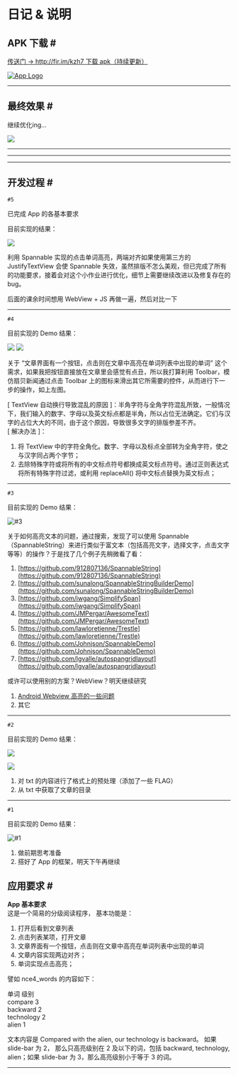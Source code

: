 # 日记 & 说明

## APK 下载 # #

[传送门 → http://fir.im/kzh7 下载 apk（持续更新）](http://fir.im/kzh7)

[![App Logo](https://raw.githubusercontent.com/Isayes/ShanbayDemo/ed1535868e6c89bb3dedc99a3c28a9d0597e5d20/app/src/main/res/mipmap-xxhdpi/ic_launcher.png) ](http://fir.im/kzh7)

---

## 最终效果 # #

继续优化ing...

![](https://raw.githubusercontent.com/Isayes/ShanbayDemo/792f3ae9a507eccd86361cc2a66ac1be3635c001/screenshots/8.gif)


---

---

---

## 开发过程 # #

`#5`

已完成 App 的各基本要求

目前实现的结果：  

![](https://raw.githubusercontent.com/Isayes/ShanbayDemo/7c140635c925bf3cacbebf552735ad63594f4b12/screenshots/7.gif)

利用 Spannable 实现的点击单词高亮，两端对齐如果使用第三方的 JustifyTextView 会使 Spannable 失效，虽然排版不怎么美观，但已完成了所有的功能要求，接着会对这个小作业进行优化，细节上需要继续改进以及修复存在的 bug。

后面的课余时间想用 WebView + JS 再做一遍，然后对比一下

---

`#4`

目前实现的 Demo 结果：

![](https://raw.githubusercontent.com/Isayes/ShanbayDemo/033d9e79bf3d81591cc1d022fcd288ff185777c3/screenshots/6.gif) ![](https://raw.githubusercontent.com/Isayes/ShanbayDemo/df7cac60095771a1848269848eabc75cb80fc208/screenshots/5.gif)

关于 “文章界面有一个按钮，点击则在文章中高亮在单词列表中出现的单词” 这个需求，如果我把按钮直接放在文章里会感觉有点丑，所以我打算利用 Toolbar，模仿扇贝新闻通过点击 Toolbar 上的图标来滑出其它所需要的控件，从而进行下一步的操作，如上左图。 

[ TextView 自动换行导致混乱的原因 ]：半角字符与全角字符混乱所致，一般情况下，我们输入的数字、字母以及英文标点都是半角，所以占位无法确定。它们与汉字的占位大大的不同，由于这个原因，导致很多文字的排版参差不齐。  
[ 解决办法 ]：

1. 将 TextView 中的字符全角化。数字、字母以及标点全部转为全角字符，使之与汉字同占两个字节；
2. 去除特殊字符或将所有的中文标点符号都换成英文标点符号。通过正则表达式将所有特殊字符过滤，或利用 replaceAll() 将中文标点替换为英文标点；

---

`#3`

目前实现的 Demo 结果：

![#3](https://raw.githubusercontent.com/Isayes/ShanbayDemo/cb791f4608ec5792fdb7ca21092dbbc0c95b9a1c/screenshots/4.gif)

关于如何高亮文本的问题，通过搜索，发现了可以使用 Spannable（SpannableString）来进行类似于富文本（包括高亮文字，选择文字，点击文字等等）的操作？于是找了几个例子先稍微看了看：  

1. [https://github.com/912807136/SpannableString](https://github.com/912807136/SpannableString)
2. [https://github.com/sunalong/SpannableStringBuilderDemo](https://github.com/sunalong/SpannableStringBuilderDemo)
3. [https://github.com/iwgang/SimplifySpan](https://github.com/iwgang/SimplifySpan)
4. [https://github.com/JMPergar/AwesomeText](https://github.com/JMPergar/AwesomeText)
5. [https://github.com/lawloretienne/Trestle](https://github.com/lawloretienne/Trestle)
6. [https://github.com/Johnjson/SpannableDemo](https://github.com/Johnjson/SpannableDemo)
7. [https://github.com/lgvalle/autospangridlayout](https://github.com/lgvalle/autospangridlayout)

或许可以使用别的方案？WebView？明天继续研究

1. [Android Webview 高亮的一些问题](http://jiayanjujyj.iteye.com/blog/1010070)
2. 其它

---

`#2`

目前实现的 Demo 结果： 

![](https://raw.githubusercontent.com/Isayes/ShanbayDemo/033850953b33c930e816023c574736b9ada662f8/screenshots/3.gif) 

![](https://github.com/Isayes/ShanbayDemo/blob/master/screenshots/2.gif?raw=true)

1. 对 txt 的内容进行了格式上的预处理（添加了一些 FLAG）
2. 从 txt 中获取了文章的目录

---

`#1 `

目前实现的 Demo 结果：  

![#1](https://raw.githubusercontent.com/Isayes/ShanbayDemo/ecb5ad6fcf9ac37c8915e12f7831a5d0cc37a128/screenshots/1.gif)

1. 做前期思考准备
2. 搭好了 App 的框架，明天下午再继续

## 应用要求 # #

**App 基本要求**   
这是一个简易的分级阅读程序， 基本功能是：  

1. 打开后看到文章列表
2. 点击列表某项，打开文章
3. 文章界面有一个按钮，点击则在文章中高亮在单词列表中出现的单词
4. 文章内容实现两边对齐；
5. 单词实现点击高亮；

譬如 nce4_words 的内容如下：  

单词              级别  
compare         3  
backward        2  
technology      2  
alien           1  

文本内容是
Compared with the alien, our technology is backward。
如果 slide-bar 为 2， 那么只高亮级别在 2 及以下的词，包括 backward, technology,
alien；如果 slide-bar 为 3，那么高亮级别小于等于 3 的词。

---
